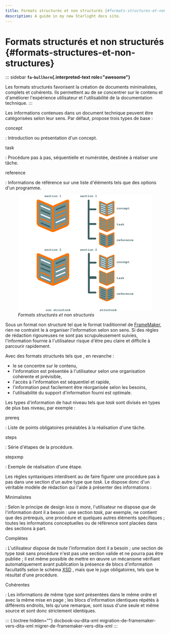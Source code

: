```yaml
---
title: Formats structurés et non structurés {#formats-structures-et-non-structures}
description: A guide in my new Starlight docs site.
---
```

# Formats structurés et non structurés {#formats-structures-et-non-structures}

::: sidebar
**`fa-bullhorn`{.interpreted-text role="awesome"}**

Les formats structurés favorisent la création de documents minimalistes,
complets et cohérents. Ils permettent au de se concentrer sur le contenu
et d\'améliorer l\'expérience utilisateur et l\'utilisabilité de la
documentation technique.
:::

Les informations contenues dans un document technique peuvent être
catégorisées selon leur sens. Par défaut, propose trois types de base :

concept

:   Introduction ou présentation d\'un concept.

task

:   Procédure pas à pas, séquentielle et numérotée, destinée à réaliser
    une tâche.

reference

:   Informations de référence sur une liste d\'éléments tels que des
    options d\'un programme.

<figure>
<img src="graphics/structured.svg" alt="graphics/structured.svg" />
<figcaption><em>Formats structurés et non structurés</em></figcaption>
</figure>

Sous un format non structuré tel que le format traditionnel de
[FrameMaker](), rien ne contraint le à organiser l\'information selon
son sens. Si des règles de rédaction rigoureuses ne sont pas
scrupuleusement suivies, l\'information fournie à l\'utilisateur risque
d\'être peu claire et difficile à parcourir rapidement.

Avec des formats structurés tels que , en revanche :

-   le se concentre sur le contenu,
-   l\'information est présentée à l\'utilisateur selon une organisation
    cohérente et prévisible,
-   l\'accès à l\'information est séquentiel et rapide,
-   l\'information peut facilement être réorganisée selon les besoins,
-   l\'utilisabilité du support d\'information fourni est optimale.

Les types d\'information de haut niveau tels que *task* sont divisés en
types de plus bas niveau, par exemple :

prereq

:   Liste de points obligatoires préalables à la réalisation d\'une
    tâche.

steps

:   Série d\'étapes de la procédure.

stepxmp

:   Exemple de réalisation d\'une étape.

Les règles syntaxiques interdisent au de faire figurer une procédure pas
à pas dans une section d\'un autre type que *task*. Le dispose donc
d\'un véritable modèle de rédaction qui l\'aide à présenter des
informations :

Minimalistes

:   Selon le principe de design *less is more*, l\'utilisateur ne
    dispose *que* de l\'information dont il a besoin : une section
    *task*, par exemple, ne contient que des prérequis, une procédure et
    quelques autres éléments spécifiques ; toutes les informations
    conceptuelles ou de référence sont placées dans des sections à part.

Complètes

:   L\'utilisateur dispose de *toute* l\'information dont il a besoin ;
    une section de type *task* sans procédure n\'est pas une section
    valide et ne pourra pas être publiée ; il est même possible de
    mettre en œuvre un mécanisme vérifiant automatiquement avant
    publication la présence de blocs d\'information facultatifs selon le
    schéma [XSD]() , mais que le juge obligatoires, tels que le résultat
    d\'une procédure.

Cohérentes

:   Les informations de même type sont présentées dans le même ordre et
    avec la même mise en page ; les blocs d\'information identiques
    répétés à différents endroits, tels qu\'une remarque, sont issus
    d\'une seule et même source et sont donc strictement identiques.

::: {.toctree hidden=""}
docbook-ou-dita-xml migration-de-framemaker-vers-dita-xml
migrer-de-framemaker-vers-dita-xml
:::
